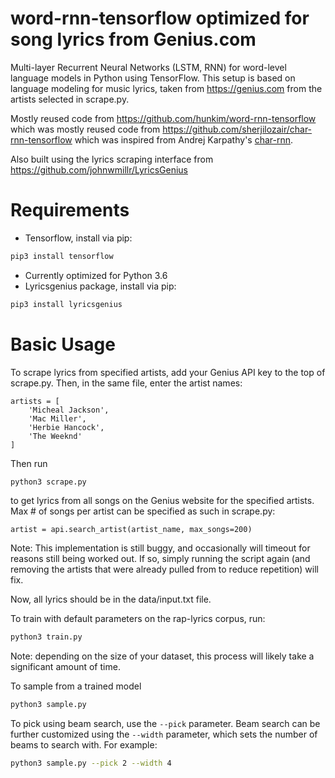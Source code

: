 # word-rnn-tensorflow optimized for song lyrics from Genius.com

Multi-layer Recurrent Neural Networks (LSTM, RNN) for word-level language models in Python using TensorFlow.
This setup is based on language modeling for music lyrics, taken from https://genius.com from the artists selected in scrape.py.

Mostly reused code from https://github.com/hunkim/word-rnn-tensorflow which was mostly reused code from https://github.com/sherjilozair/char-rnn-tensorflow which was inspired from Andrej Karpathy's [char-rnn](https://github.com/karpathy/char-rnn).

Also built using the lyrics scraping interface from https://github.com/johnwmillr/LyricsGenius

# Requirements
- Tensorflow, install via pip:
```bash 
pip3 install tensorflow
```
- Currently optimized for Python 3.6
- Lyricsgenius package, install via pip:
```bash
pip3 install lyricsgenius
```

# Basic Usage
To scrape lyrics from specified artists, add your Genius API key to the top of scrape.py. Then, in the same file, enter the artist names: 
```
artists = [
    'Micheal Jackson',
    'Mac Miller',
    'Herbie Hancock',
    'The Weeknd'
]
```
Then run 
```bash
python3 scrape.py
```
to get lyrics from all songs on the Genius website for the specified artists. Max # of songs per artist can be specified as such in scrape.py:
```
artist = api.search_artist(artist_name, max_songs=200)
```
Note: This implementation is still buggy, and occasionally will timeout for reasons still being worked out. If so, simply running the script again (and removing the artists that were already pulled from to reduce repetition) will fix.

Now, all lyrics should be in the data/input.txt file.

To train with default parameters on the rap-lyrics corpus, run:
```bash
python3 train.py
```
Note: depending on the size of your dataset, this process will likely take a significant amount of time.

To sample from a trained model
```bash
python3 sample.py
```

To pick using beam search, use the `--pick` parameter. Beam search can be
further customized using the `--width` parameter, which sets the number of beams
to search with. For example:
```bash
python3 sample.py --pick 2 --width 4
```
